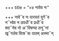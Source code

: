 +++
title = "०४ नावेव नः"

+++
नावे᳓व नः पारयतं युगे᳓व  
न᳓भ्येव न उपधी᳓व प्रधी᳓व  
श्वा᳓नेव नो अ᳓रिषण्या तनू᳓नां  
खृ᳓गलेव विस्र᳓सः पातम् अस्मा᳓न्